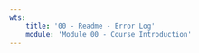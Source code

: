 ```yaml
---
wts:
    title: '00 - Readme - Error Log'
    module: 'Module 00 - Course Introduction'
---
```

       
